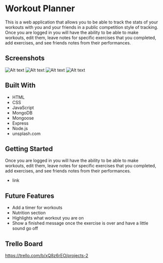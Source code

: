 # Workout Planner 
This is a web application that allows you to be able to track the stats of your workouts with you and your friends in a public competition style of tracking. Once you are logged in you will have the ability to be able to make workouts, edit them, leave notes for specific exercises that you completed, add exercises, and see friends notes from their performances.

## Screenshots
![Alt text](<Screenshot 2023-09-18 at 11.15.28 AM.png>)
![Alt text](<Screenshot 2023-09-18 at 11.16.37 AM.png>)
![Alt text](<Screenshot 2023-09-18 at 11.16.58 AM.png>)
![Alt text](<Screenshot 2023-09-18 at 11.17.15 AM.png>)

## Built With
- HTML
- CSS
- JavaScript
- MongoDB
- Mongoose
- Express
- Node.js
- unsplash.com

## Getting Started
Once you are logged in you will have the ability to be able to make workouts, edit them, leave notes for specific exercises that you completed, add exercises, and see friends notes from their performances.

- link

## Future Features
- Add a timer for workouts
- Nutrition section
- Highlights what workout you are on
- Show a finished message once the exercise is over and have a little sound go off

## Trello Board
https://trello.com/b/xQ8z6rEO/projects-2